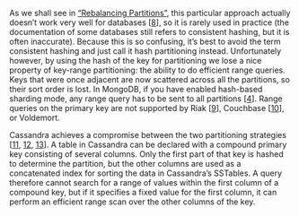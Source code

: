 As we shall see in [“Rebalancing Partitions”](#sec_partitioning_rebalancing),
this particular approach actually doesn’t work very well for databases
[[8](ch06.html#Lamping2014)],
so it is rarely used in practice (the documentation of some databases still refers to consistent
hashing, but it is often inaccurate). Because this is so confusing, it’s best to avoid the term
consistent hashing and just call it hash partitioning instead. 
Unfortunately however, by using the hash of the key for partitioning we lose a nice property of
key-range partitioning: the ability to do efficient range queries. Keys that were once adjacent are
now scattered across all the partitions, so their sort order is lost. In MongoDB, if you have
enabled hash-based sharding mode, any range query has to be sent to all partitions
[[4](ch06.html#MongoDBInc2013uf)]. Range queries on the primary key are
not supported by Riak [[9](ch06.html#Redmond2013ws)], Couchbase
[[10](ch06.html#CouchbaseAdmin)], or Voldemort. 
Cassandra achieves a compromise between the two partitioning strategies
[[11](ch06.html#Lakshman2009tz),
[12](ch06.html#Ellis2013vb),
[13](ch06.html#Cassandra2014vj)].
A table in Cassandra can be declared with a compound primary key consisting of several columns.
Only the first part of that key is hashed to determine the partition, but the other columns are used
as a concatenated index for sorting the data in Cassandra’s SSTables. A query therefore cannot
search for a range of values within the first column of a compound key, but if it specifies a fixed
value for the first column, it can perform an efficient range scan over the other columns of the
key.